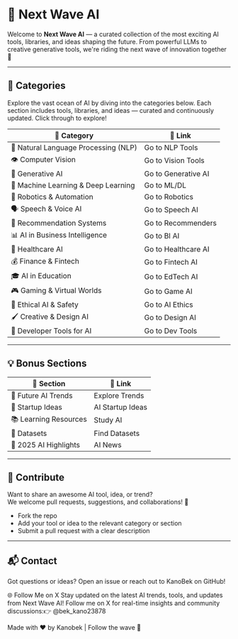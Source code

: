 # 🌊 Next Wave AI

Welcome to **Next Wave AI** — a curated collection of the most exciting AI tools, libraries, and ideas shaping the future. From powerful LLMs to creative generative tools, we're riding the next wave of innovation together 🚀

---

## 🧭 Categories

Explore the vast ocean of AI by diving into the categories below. Each section includes tools, libraries, and ideas — curated and continuously updated. Click through to explore!

| 🌟 Category | 📁 Link |
| --- | --- |
| 🧠 Natural Language Processing (NLP) | Go to NLP Tools |
| 👁️ Computer Vision | Go to Vision Tools |
| 🎨 Generative AI | Go to Generative AI |
| 🔢 Machine Learning & Deep Learning | Go to ML/DL |
| 🤖 Robotics & Automation | Go to Robotics |
| 🗣️ Speech & Voice AI | Go to Speech AI |
| 🎯 Recommendation Systems | Go to Recommenders |
| 📊 AI in Business Intelligence | Go to BI AI |
| 🏥 Healthcare AI | Go to Healthcare AI |
| 💰 Finance & Fintech | Go to Fintech AI |
| 🎓 AI in Education | Go to EdTech AI |
| 🎮 Gaming & Virtual Worlds | Go to Game AI |
| 🧩 Ethical AI & Safety | Go to AI Ethics |
| 🖌️ Creative & Design AI | Go to Design AI |
| 🧰 Developer Tools for AI | Go to Dev Tools |

---

## 💡 Bonus Sections

| 🌈 Section | 📁 Link |
| --- | --- |
| 🚀 Future AI Trends | Explore Trends |
| 🌱 Startup Ideas | AI Startup Ideas |
| 📚 Learning Resources | Study AI |
| 📂 Datasets | Find Datasets |
| 📰 2025 AI Highlights | AI News |

---

## 🤝 Contribute

Want to share an awesome AI tool, idea, or trend?\
We welcome pull requests, suggestions, and collaborations! 🌟

- Fork the repo
- Add your tool or idea to the relevant category or section
- Submit a pull request with a clear description

---

## 📬 Contact

Got questions or ideas? Open an issue or reach out to KanoBek on GitHub!

🌐 Follow Me on X
Stay updated on the latest AI trends, tools, and updates from Next Wave AI! Follow me on X for real-time insights and community discussions:👉 @bek_kano23878

Made with ❤️ by Kanobek  | Follow the wave 🌊
